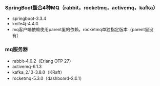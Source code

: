 ### SpringBoot整合4种MQ（rabbit，rocketmq，activemq，kafka）

- springboot-3.3.4
- knife4j-4.4.0
- mq客户端依赖使用parent里的依赖，rocketmq单独指定版本（parent里没有）

### mq服务器

- rabbit-4.0.2（Erlang OTP 27）
- activemq-6.1.3
- kafka_2.13-3.8.0（KRaft）
- rocketmq-5.3.0（dashboard-2.0.1）

